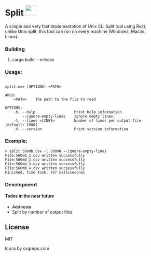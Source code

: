 # Split <img src="https://www.pngrepo.com/png/180449/512/scissors-cut.png" width="35">

A simple and very fast implementation of Unix CLI Split tool using Rust,<br />
unlike Unix split, this tool can run on every machine (Windows, Macos, Linux).

### Building

1. cargo build --release

### Usage:

```

split.exe [OPTIONS] <PATH>

ARGS:
    <PATH>    The path to the file to read

OPTIONS:
    -h, --help                  Print help information
        --ignore-empty-lines    Ignore empty lines,
    -l, --lines <LINES>         Number of lines per output file [default: 1000]
    -V, --version               Print version information

```

### Example:

```
> split 560mb.csv -l 20000 --ignore-empty-lines 
File:560mb_1.csv written successfully
File:560mb_2.csv written successfully
File:560mb_3.csv written successfully
File:560mb_4.csv written successfully
Finished, time took: 767 milliseconds
```

### Development

#### Todos in the near future

- ~~Add tests~~
- Split by number of output files

License
----

MIT

Icons by svgrepo.com